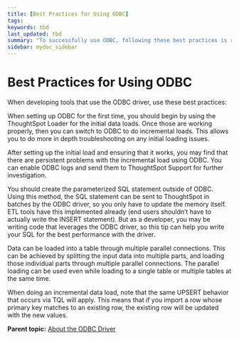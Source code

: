 ```yaml
---
title: [Best Practices for Using ODBC]
tags: 
keywords: tbd
last_updated: tbd
summary: "To successfully use ODBC, following these best practices is recommended."
sidebar: mydoc_sidebar
---
```

# Best Practices for Using ODBC

When developing tools that use the ODBC driver, use these best practices:

When setting up ODBC for the first time, you should begin by using the ThoughtSpot Loader for the initial data loads. Once those are working properly, then you can switch to ODBC to do incremental loads. This allows you to do more in depth troubleshooting on any initial loading issues.

After setting up the initial load and ensuring that it works, you may find that there are persistent problems with the incremental load using ODBC. You can enable ODBC logs and send them to ThoughtSpot Support for further investigation.

You should create the parameterized SQL statement outside of ODBC. Using this method, the SQL statement can be sent to ThoughtSpot in batches by the ODBC driver, so you only have to update the memory itself. ETL tools have this implemented already (end users shouldn’t have to actually write the INSERT statement). But as a developer, you may be writing code that leverages the ODBC driver, so this tip can help you write your SQL for the best performance with the driver.

Data can be loaded into a table through multiple parallel connections. This can be achieved by splitting the input data into multiple parts, and loading those individual parts through multiple parallel connections. The parallel loading can be used even while loading to a single table or multiple tables at the same time.

When doing an incremental data load, note that the same UPSERT behavior that occurs via TQL will apply. This means that if you import a row whose primary key matches to an existing row, the existing row will be updated with the new values.

**Parent topic:** [About the ODBC Driver](../../data_integration/clients/about_odbc.html)
